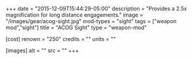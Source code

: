 +++
date = "2015-12-09T15:44:29-05:00"
description = "Provides a 2.5x magnification for long distance engagements."
image = "/images/gear/acog-sight.jpg"
mod-types = "sight"
tags = ["weapon mod","sight"]
title = "ACOG Sight"
type = "weapon-mod"

[cost]
  renown = "250"
  credits = ""
  units = ""

[images]
  alt = ""
  src = ""
+++
